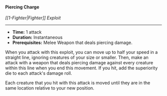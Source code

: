 #### Piercing Charge
*[[1-Fighter|Fighter]] Exploit*
___
- **Time:** 1 attack
- **Duration:** Instantaneous
- **Prerequisites:** Melee Weapon that deals piercing damage.

When you attack with this exploit, you can move up to half your speed in a straight line, ignoring creatures of your size or smaller. Then, make an attack with a weapon that deals piercing damage against every creature within this line when you end this movement. If you hit, add the superiority die to each attack's damage roll.

Each creature that you hit with this attack is moved until they are in the same location relative to your new position.
